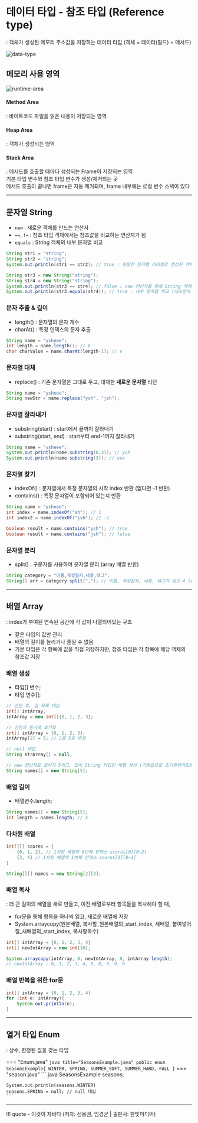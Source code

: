 # 데이터 타입 - 참조 타입 (Reference type)
: 객체가 생성된 메모리 주소값을 저장하는 데이터 타입 (객체 = 데이터(필드) + 메서드)

![data-type](../images/data-types.png)


## 메모리 사용 영역
![runtime-area](../images/runtime-area.png)

#### Method Area
: 바이트코드 파일을 읽은 내용이 저장되는 영역

#### Heap Area
: 객체가 생성되는 영역

#### Stack Area
: 메서드를 호출할 때마다 생성되는 Frame이 저장되는 영역
<br> 기본 타입 변수와 참조 타입 변수가 생성/제거되는 곳
<br> 메서드 호출이 끝나면 frame은 자동 제거되며, frame 내부에는 로컬 변수 스택이 있다

---
## 문자열 String

- `new` : 새로운 객체를 만드는 연산자
- `==`, `!=` : 참조 타입 객체에서는 참조값을 비교하는 연산자가 됨
- `equals` : String 객체의 내부 문자열 비교

``` java
String str1 = "string";
String str2 = "string";
System.out.println(str1 == str2); // true : 동일한 문자열 리터럴로 생성된 객체 참조

String str3 = new String("string");
String str4 = new String("string");
System.out.println(str3 == str4); // false : new 연산자를 통해 String 객체를 별도로 생성했으므로 false
System.out.println(str3.equals(str4)); // true : 내부 문자열 비교 (대소문자 구분)
```

### 문자 추출 & 길이
- length() : 문자열의 문자 개수 
- charAt() : 특정 인덱스의 문자 추출
``` java
String name = "ysheee";
int length = name.length(); // 6
char charValue = name.charAt(length-1); // e
```

### 문자열 대체
- replace() : 기존 문자열은 그대로 두고, 대체한 **새로운 문자열** 리턴
``` java
String name = "ysheee";
String newStr = name.replace("ysh", "jsh");
```

### 문자열 잘라내기
- substring(start) : start에서 끝까지 잘라내기
- substring(start, end) : start부터 end-1까지 잘라내기
``` java
String name = "ysheee";
System.out.println(name.substring(0,3)); // ysh
System.out.println(name.substring(3)); // eee
```

### 문자열 찾기
- indexOf() : 문자열에서 특정 문자열의 시작 index 반환 (없다면 -1 반환)
- contains() : 특정 문자열이 포함되어 있는지 반환
``` java
String name = "ysheee";
int index = name.indexOf("sh"); // 1
int index2 = name.indexOf("jsh"); // -1

boolean result = name.contains("ysh"); // true
boolean result = name.contains("jsh"); // false
```

### 문자열 분리
- split() : 구분자를 사용하여 문자열 분리 (array 배열 반환)
``` java
String category = "이름,작성일자,내용,태그";
String[] arr = category.split(","); // 이름, 작성일자, 내용, 태그가 담긴 4 length의 array 반환
```

---
## 배열 Array
: index가 부여된 연속된 공간에 각 값이 나열되어있는 구조

- 같은 타입의 값만 관리
- 배열의 길이를 늘리거나 줄일 수 없음
- 기본 타입은 각 항목에 값을 직접 저장하지만, 참조 타입은 각 항목에 해당 객체의 참조값 저장

### 배열 생성
- 타입[] 변수;
- 타입 변수[];

``` java
// 선언 후, 값 목록 대입
int[] intArray;
intArray = new int[]{0, 1, 2, 3};

// 선언과 동시에 초기화
int[] intArray = {0, 1, 2, 3};
intArray[2] = 5; // 2를 5로 변경

// null 대입
String strArray[] = null;

// new 연산자로 길이가 5이고, 값이 String 타입인 배열 생성 (기본값으로 초기화되어있음)
String names[] = new String[5]; 
```

### 배열 길이
- 배열변수.length;
``` java
String names[] = new String[5];
int length = names.length; // 5
```

### 다차원 배열
``` java
int[][] scores = {
    {0, 1, 2}, // 1차원 배열의 0번째 인덱스 scores[0][0~2]
    {3, 4} // 1차원 배열의 1번째 인덱스 scores[1][0~1]
}

String[][] names = new String[2][3];
```

### 배열 복사
: 더 큰 길이의 배열을 새로 만들고, 이전 배열로부터 항목들을 복사해야 할 때,

- for문을 통해 항목을 하나씩 읽고, 새로운 배열에 저장
- System.arraycopy(원본배열, 복사할_원본배열의_start_index, 새배열, 붙여넣어질_새배열의_start_index, 복사항목수)
``` java
int[] intArray = {0, 1, 2, 3, 4}
int[] newIntArray = new int[10];

System.arraycopy(intArray, 0, newIntArray, 0, intArray.length); 
// newIntArray : 0, 1, 2, 3, 4, 0, 0, 0, 0, 0
```

### 배열 반복을 위한 for문
``` java
int[] intArray = {0, 1, 2, 3, 4}
for (int e: intArray){
    System.out.println(e);
}
```

---
## 열거 타입 Enum
: 상수, 한정된 값을 갖는 타입

=== "Enum.java"
    ``` java title="SeasonsExample.java"
    public enum SeasonsExample{
        WINTER,
        SPRING,
        SUMMER_SOFT,
        SUMMER_HARD,
        FALL
    }
    ```
=== "season.java"
    ``` java
    SeasonsExample seasons;

    System.out.println(seasons.WINTER) 
    seasons.SPRING = null; // null 대입
    ```

---
!!! quote
    - 이것이 자바다 (저자: 신용권, 임경균 | 출판사: 한빛미디어)